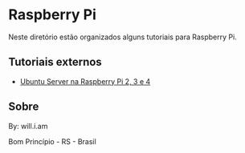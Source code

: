 # Raspberry Pi

Neste diretório estão organizados alguns tutoriais para Raspberry Pi.

## Tutoriais externos

- [Ubuntu Server na Raspberry Pi 2, 3 e 4](https://ubuntu.com/tutorials/how-to-install-ubuntu-on-your-raspberry-pi#1-overview)


## Sobre

By: will.i.am

Bom Princípio - RS - Brasil
